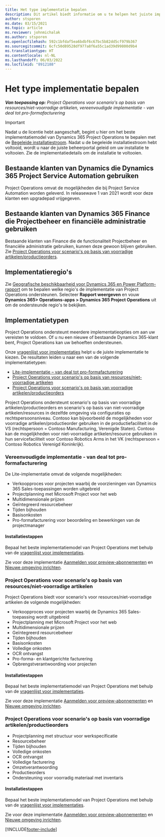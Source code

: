 ```yaml
---
title: Het type implementatie bepalen
description: Dit artikel biedt informatie om u te helpen het juiste implementatietype van Project Operations voor uw bedrijf te bepalen.
author: stsporen
ms.date: 03/15/2021
ms.topic: article
ms.reviewer: johnmichalak
ms.author: stsporen
ms.openlocfilehash: 592c1bfdaf5ea6bdbf6c67bc5b82dd5cf979b367
ms.sourcegitcommit: 6cfc50d89528df977a8f6a55c1ad39d99800d9b4
ms.translationtype: HT
ms.contentlocale: nl-NL
ms.lasthandoff: 06/03/2022
ms.locfileid: "8912188"
---
```

# <a name="determine-your-deployment-type"></a>Het type implementatie bepalen

_**Van toepassing op:** Project Operations voor scenario's op basis van resources/niet-voorradige artikelen, vereenvoudigde implementatie - van deal tot pro-formafacturering_

> [!IMPORTANT]
> Nadat u de licentie hebt aangeschaft, begint u hier om het beste implementatiemodel van Dynamics 365 Project Operations te bepalen met de [Begeleide installatiestroom](https://aka.ms/provisionprojectoperations).
> Nadat u de begeleide installatiestroom hebt voltooid, wordt u naar de juiste beheerportal geleid om uw installatie te voltooien. Zie de implementatiedetails om de installatie te voltooien.


## <a name="existing-customers-of-dynamics-using-dynamics-365-project-service-automation"></a>Bestaande klanten van Dynamics die Dynamics 365 Project Service Automation gebruiken
Project Operations omvat de mogelijkheden die bij Project Service Automation worden geleverd. In releasewave 1 van 2021 wordt voor deze klanten een upgradepad vrijgegeven.

## <a name="existing-customers-of-dynamics-365-finance-using-project-management-and-accounting"></a>Bestaande klanten van Dynamics 365 Finance die Projectbeheer en financiële administratie gebruiken 

Bestaande klanten van Finance die de functionaliteit Projectbeheer en financiële administratie gebruiken, kunnen deze gewoon blijven gebruiken. Zie [Project Operations voor scenario's op basis van voorradige artikelen/productieorders](#pma).


## <a name="deployment-regions"></a>Implementatieregio's
Zie [Geografische beschikbaarheid voor Dynamics 365 en Power Platform-rapport](https://dynamics.microsoft.com/en-us/geographic-availability/) om te bepalen welke regio's de implementatie van Project Operations ondersteunen. Selecteer **Rapport weergeven** en vouw **Dynamics 365> Operations-apps > Dynamics 365 Project Operations** uit om de ondersteunde regio's te bekijken.

## <a name="deployment-types"></a>Implementatietypen
Project Operations ondersteunt meerdere implementatieopties om aan uw vereisten te voldoen. Of u nu een nieuwe of bestaande Dynamics 365-klant bent, Project Operations kan uw behoeften ondersteunen.

Onze [vragenlijst voor implementaties](https://aka.ms/provisionprojectoperations) helpt u de juiste implementatie te kiezen. De resultaten leiden u naar een van de volgende implementatietypen:

- [Lite-implementatie – van deal tot pro-formafacturering](#lite)
- [Project Operations voor scenario's op basis van resources/niet-voorradige artikelen](#integrated)
- [Project Operations voor scenario's op basis van voorradige artikelen/productieorders](#pma)

Project Operations ondersteunt scenario's op basis van voorradige artikelen/productieorders en scenario's op basis van niet-voorradige artikelen/resources in dezelfde omgeving via configuraties op rechtspersoonsniveau. Contoso kan bijvoorbeeld de mogelijkheden voor voorradige artikelen/productieorder gebruiken in de productiefaciliteit in de VS (rechtspersoon = Contoso Manufacturing, Verenigde Staten). Contoso kan de mogelijkheden voor niet-voorradige artikelen/resource gebruiken in hun servicefaciliteit voor Contoso Robotics Arms in het VK (rechtspersoon = Contoso Robotics Verenigd Koninkrijk).

### <a name="lite-deployment---deal-to-proforma-invoicing"></a><a  name="lite"></a>Vereenvoudigde implementatie - van deal tot pro-formafacturering

De Lite-implementatie omvat de volgende mogelijkheden:

- Verkoopproces voor projecten waarbij de voorzieningen van Dynamics 365 Sales-toepassingen worden uitgebreid
- Projectplanning met Microsoft Project voor het web
- Multidimensionale prijzen
- Geïntegreerd resourcebeheer
- Tijden bijhouden
- Basisonkosten
- Pro-formafacturering voor beoordeling en bewerkingen van de projectmanager 

#### <a name="deployment-steps"></a>Installatiestappen
Bepaal het beste implementatiemodel van Project Operations met behulp van de [vragenlijst voor implementaties](https://aka.ms/provisionprojectoperations).

Zie voor deze implementatie [Aanmelden voor preview-abonnementen](lite-preview-subscription-sign-up.md) en [Nieuwe omgeving inrichten](lite-deployment.md). 


### <a name="project-operations-for-resourcenon-stocked-scenarios"></a><a name="integrated"></a>Project Operations voor scenario's op basis van resources/niet-voorradige artikelen
Project Operations biedt voor scenario's voor resources/niet-voorradige artikelen de volgende mogelijkheden:
 
- Verkoopproces voor projecten waarbij de Dynamics 365 Sales-toepassing wordt uitgebreid
- Projectplanning met Microsoft Project voor het web
- Multidimensionale prijzen
- Geïntegreerd resourcebeheer
- Tijden bijhouden
- Basisonkosten
- Volledige onkosten
- OCR ontvangst
- Pro-forma- en klantgerichte facturering 
- Opbrengstverantwoording voor projecten

#### <a name="deployment-steps"></a>Installatiestappen
Bepaal het beste implementatiemodel van Project Operations met behulp van de [vragenlijst voor implementaties](https://aka.ms/provisionprojectoperations).

Zie voor deze implementatie [Aanmelden voor preview-abonnementen](resource-sign-up-preview-subscription.md) en [Nieuwe omgeving inrichten](resource-provision-new-environment.md). 


### <a name="project-operations-for-stockedproduction-order-scenarios"></a><a name="pma"></a>Project Operations voor scenario's op basis van voorradige artikelen/productieorders

- Projectplanning met structuur voor werkspecificatie
- Resourcebeheer
- Tijden bijhouden
- Volledige onkosten
- OCR ontvangst
- Volledige facturering
- Omzetverantwoording
- Productieorders
- Ondersteuning voor voorradig materiaal met inventaris

#### <a name="deployment-steps"></a>Installatiestappen
Bepaal het beste implementatiemodel van Project Operations met behulp van de [vragenlijst voor implementaties](https://aka.ms/provisionprojectoperations).

Zie voor deze implementatie [Aanmelden voor preview-abonnementen](/dynamics365/fin-ops-core/dev-itpro/dev-tools/sign-up-preview-subscription?toc=%2fdynamics365%2ffinance%2ftoc.json) en [Nieuwe omgeving inrichten](/dynamics365/fin-ops-core/dev-itpro/deployment/deploy-demo-environment?toc=%2fdynamics365%2ffinance%2ftoc.json). 



[!INCLUDE[footer-include](../includes/footer-banner.md)]